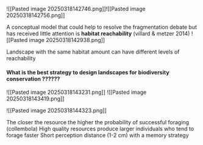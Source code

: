 
![[Pasted image 20250318142746.png]]![[Pasted image 20250318142756.png]]

A conceptual model that could help to resolve the fragmentation debate but has received little attention is **habitat reachability** (villard & metzer 2014)
![[Pasted image 20250318142938.png]]

Landscape with the same habitat amount can have different levels of reachability

#### What is the best strategy to design landscapes for biodiversity conservation ??????
![[Pasted image 20250318143231.png]]
![[Pasted image 20250318143419.png]]

![[Pasted image 20250318144323.png]]

The closer the resource the higher the probability of successful foraging (collembola)
High quality resources produce larger individuals who tend to forage faster
Short perception distance (1-2 cm) with a memory strategy























